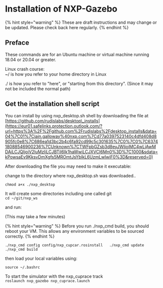 # Installation of NXP-Gazebo

{% hint style="warning" %}
These are draft instructions and may change or be updated. Please check back here regularly.
{% endhint %}

## Preface

These commands are for an Ubuntu machine or virtual machine running 18.04 or 20.04 or greater.

Linux crash course:  
~/   is how you refer to your home directory in Linux

  
./  is how you refer to "here", or "starting from this directory". \(Since it may not be included  the normal path\)

## Get the installation shell script

You can install by using nxp\_desktop.sh shell by downloading the file at [https://github.com/rudislabs/desktop\_installs](https://eur01.safelinks.protection.outlook.com/?url=https%3A%2F%2Fgithub.com%2Frudislabs%2Fdesktop_installs&data=04%7C01%7Ciain.galloway%40nxp.com%7Cd77a0397523140c4dfd408d8905fc0e8%7C686ea1d3bc2b4c6fa92cd99c5c301635%7C0%7C0%7C637418088546900236%7CUnknown%7CTWFpbGZsb3d8eyJWIjoiMC4wLjAwMDAiLCJQIjoiV2luMzIiLCJBTiI6Ik1haWwiLCJXVCI6Mn0%3D%7C1000&sdata=kPowsaEv9KksvDmXgfs5MROmtJsYblkL6UzmLwIwiF0%3D&reserved=0)

After downloading the file you may need to make it executable:

change to the directory where nxp\_desktop.sh was downloaded..

`chmod a+x ./nxp_desktop`

It will create some directories including one called git  
`cd ~/git/nxp_ws`

and run:

\(This may take a few minutes\)

{% hint style="warning" %}
Before you run ./nxp\_cmd build, you should reboot your VM. This allows any environment variables to be sourced correctly.
{% endhint %}

`./nxp_cmd config config/nxp_cupcar.rosinstall  
./nxp_cmd update  
./nxp_cmd build`



then load your local variables using:  
  
 `source ~/.bashrc`  
  
To start the simulator with the nxp\_cuprace track   
 `roslaunch nxp_gazebo nxp_cuprace.launch`

